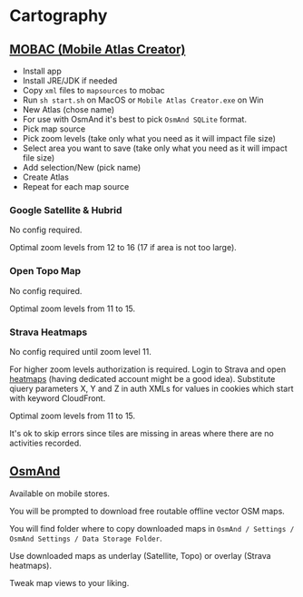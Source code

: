 # Cartography

## [MOBAC (Mobile Atlas Creator)](https://mobac.sourceforge.io)

- Install app
- Install JRE/JDK if needed
- Copy `xml` files to `mapsources` to mobac
- Run `sh start.sh` on MacOS or `Mobile Atlas Creator.exe` on Win
- New Atlas (chose name)
- For use with OsmAnd it's best to pick `OsmAnd SQLite` format.
- Pick map source
- Pick zoom levels (take only what you need as it will impact file size)
- Select area you want to save (take only what you need as it will impact file size)
- Add selection/New (pick name)
- Create Atlas
- Repeat for each map source

### Google Satellite & Hubrid

No config required.

Optimal zoom levels from 12 to 16 (17 if area is not too large).

### Open Topo Map

No config required.

Optimal zoom levels from 11 to 15.

### Strava Heatmaps

No config required until zoom level 11.

For higher zoom levels authorization is required. Login to Strava and open [heatmaps](https://www.strava.com/heatmap) (having dedicated account might be a good idea). Substitute qiuery parameters X, Y and Z in auth XMLs for values in cookies which start with keyword CloudFront.

Optimal zoom levels from 11 to 15.

It's ok to skip errors since tiles are missing in areas where there are no activities recorded.

## [OsmAnd](https://osmand.net)

Available on mobile stores.

You will be prompted to download free routable offline vector OSM maps.

You will find folder where to copy downloaded maps in `OsmAnd / Settings / OsmAnd Settings / Data Storage Folder`.

Use downloaded maps as underlay (Satellite, Topo) or overlay (Strava heatmaps).

Tweak map views to your liking.
